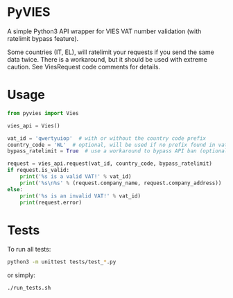 # PyVIES
A simple Python3 API wrapper for VIES VAT number validation (with ratelimit bypass feature).

Some countries (IT, EL), will ratelimit your requests if you send the same data twice.
There is a workaround, but it should be used with extreme caution. See ViesRequest code comments for details.

# Usage

```python
from pyvies import Vies

vies_api = Vies()

vat_id = 'qwertyuiop'  # with or without the country code prefix
country_code = 'WL'  # optional, will be used if no prefix found in vat_id
bypass_ratelimit = True  # use a workaround to bypass API ban (optional, dangerous)

request = vies_api.request(vat_id, country_code, bypass_ratelimit)
if request.is_valid:
    print('%s is a valid VAT!' % vat_id)
    print('%s\n%s' % (request.company_name, request.company_address))
else:
    print('%s is an invalid VAT!' % vat_id)
    print(request.error)
```
# Tests
To run all tests:
```bash
python3 -m unittest tests/test_*.py
```
or simply:
```bash
./run_tests.sh
```
